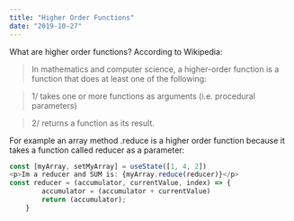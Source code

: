 ```yaml
---
title: "Higher Order Functions"
date: "2019-10-27"
---
```


What are higher order functions? According to Wikipedia:

> In mathematics and computer science, a higher-order function is a function that does at least one of the following:

> 1/ takes one or more functions as arguments (i.e. procedural parameters)

> 2/ returns a function as its result.

For example an array method .reduce is a higher order function because it takes a function called reducer as a parameter:


```javascript
const [myArray, setMyArray] = useState([1, 4, 2]) 
<p>Im a reducer and SUM is: {myArray.reduce(reducer)}</p>
const reducer = (accumulator, currentValue, index) => {
        accumulator = (accumulator + currentValue)        
        return (accumulator);
    } 
```   